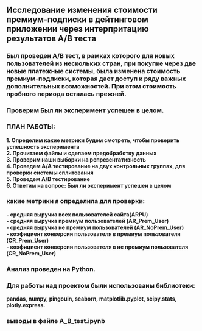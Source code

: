 ## Исследование изменения стоимости премиум-подписки в дейтинговом приложении через интерпритацию результатов А/B теста
###  Был проведен A/B тест, в рамках которого для новых пользователей из нескольких стран, при покупке через две новые платежные системы, была изменена стоимость премиум-подписки, которая дает доступ к ряду важных дополнительных возможностей. При этом стоимость пробного периода осталась прежней.

### Проверим Был ли эксперимент успешен в целом.

### ПЛАН РАБОТЫ:

**1. Определим какие метрики будем смотреть, чтобы проверить успешность эксперимента**  
**2. Прочитаем файлы и сделаем предобработку данных**  
**3. Проверим наши выборки на репрезентативность**  
**4. Проведем А/А тестирование на двух контрольных группах, для проверки системы сплитования**  
**5. Проведем А/В тестирование**  
**6. Ответим на вопрос: Был ли эксперимент успешен в целом**  

### какие метрики я определила для проверки:

**- средняя выручка всех пользователей сайта(ARPU)**   
**- средняя выручка премиум пользователей (AR_Prem_User)**  
**- средняя выручка не премиум пользователей (AR_NoPrem_User)**  
**- коэфициент конверсии пользователя в премиум пользователя (CR_Prem_User)**   
**- коэфициент конверсии пользователя в не премиум пользователя (CR_NoPrem_User)** 

### Анализ проведен на Python.  
### Для работы над проектом были использованы библиотеки:  
**pandas, numpy, pingouin, seaborn, matplotlib.pyplot, scipy.stats, plotly.express.**  
### выводы в файле A_B_test.ipynb


